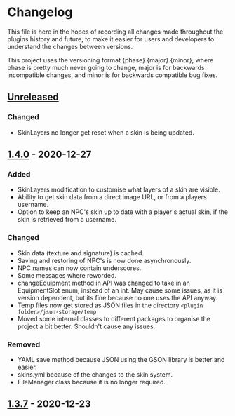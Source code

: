 # Changelog

This file is here in the hopes of recording all changes made throughout the plugins history and future, to make it easier for users and developers to understand the changes between versions.

This project uses the versioning format {phase}.{major}.{minor}, where phase is pretty much never going to change, major is for backwards incompatible changes, and minor is for backwards compatible bug fixes.

## [Unreleased]
### Changed
 - SkinLayers no longer get reset when a skin is being updated.

## [1.4.0] - 2020-12-27
### Added
 - SkinLayers modification to customise what layers of a skin are visible.
 - Ability to get skin data from a direct image URL, or from a players username.
 - Option to keep an NPC's skin up to date with a player's actual skin, if the skin is retrieved from a username.
### Changed
 - Skin data (texture and signature) is cached.
 - Saving and restoring of NPC's is now done asynchronously.
 - NPC names can now contain underscores.
 - Some messages where reworded.
 - changeEquipment method in API was changed to take in an EquipmentSlot enum, instead of an int. May cause some issues, as it is version dependent, but its fine because no one uses the API anyway.
 - Temp files now get stored as JSON files in the directory `<plugin folder>/json-storage/temp`
 - Moved some internal classes to different packages to organise the project a bit better. Shouldn't cause any issues.
### Removed
 - YAML save method because JSON using the GSON library is better and easier.
 - skins.yml because of the changes to the skin system.
 - FileManager class because it is no longer required.

## [1.3.7] - 2020-12-23


[//]: # (//TODO add changes for ALL versions since 1.0.0)
[//]: # (Refer to https://keepachangelog.com/en/1.0.0/ and example on wesbite)

[Unreleased]: https://github.com/Scroojalix/NPCManager/compare/v1.4.0...HEAD
[1.4.0]: https://github.com/Scroojalix/NPCManager/compare/v1.3.7...v1.4.0
[1.3.7]: https://github.com/Scroojalix/NPCManager/compare/v1.3.6...v1.3.7
